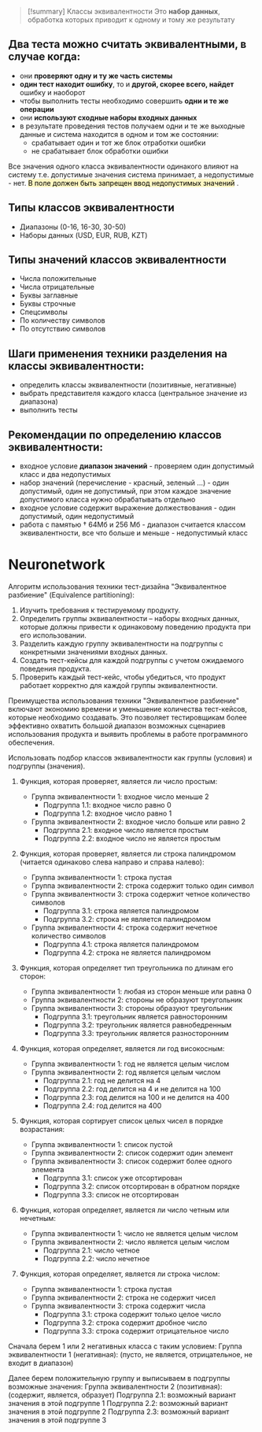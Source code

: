 > [!summary] Классы эквивалентности
> Это **набор данных**, обработка которых приводит к одному и тому же результату

## Два теста можно считать эквивалентными, в случае когда:
- они **проверяют одну и ту же часть системы**
- **один тест находит ошибку**, то и **другой, скорее всего, найдет** ошибку и наоборот
- чтобы выполнить тесты необходимо совершить **одни и те же операции**
- они **используют сходные наборы входных данных**
- в результате проведения тестов получаем одни и те же выходные данные и система находится в одном и том же состоянии:
	- срабатывает один и тот же блок отработки ошибки
	- не срабатывает блок обработки ошибки

Все значения одного класса эквивалентности одинакого влияют на систему т.е. допустимые значения система принимает, а недопустимые - нет.
<mark style="background: #FFF3A3A6;">В поле должен быть запрещен ввод недопустимых значений</mark> .
## Типы классов эквивалентности
- Диапазоны (0-16, 16-30, 30-50) 
- Наборы данных (USD, EUR, RUB, KZT)
## Типы значений классов эквивалентности
- Числа положительные
- Числа отрицательные
- Буквы заглавные
- Буквы строчные
- Спецсимволы
- По количеству символов
- По отсутствию символов

## Шаги применения техники разделения на классы эквивалентности:
- определить классы эквивалентности (позитивные, негативные)
- выбрать представителя каждого класса (центральное значение из диапазона)
- выполнить тесты

## Рекомендации по определению классов эквивалентности:
- входное условие **диапазон значений** - проверяем один допустимый класс и два недопустимых
- набор значений (перечисление - красный, зеленый ...) - один допустимый, один не допустимый, при этом каждое значение допустимого класса нужно обрабатывать отдельно
- входное условие содержит выражение должествования - один допустимый, один недопустимый
- работа с памятью † 64Мб и 256 Мб - диапазон считается классом эквивалентности, все что больше и меньше - недопустимый класс



# Neuronetwork
Алгоритм использования техники тест-дизайна "Эквивалентное разбиение" (Equivalence partitioning):

1.  Изучить требования к тестируемому продукту.
2.  Определить группы эквивалентности – наборы входных данных, которые должны привести к одинаковому поведению продукта при его использовании.
3.  Разделить каждую группу эквивалентности на подгруппы с конкретными значениями входных данных.
4.  Создать тест-кейсы для каждой подгруппы с учетом ожидаемого поведения продукта.
5.  Проверить каждый тест-кейс, чтобы убедиться, что продукт работает корректно для каждой группы эквивалентности.

Преимущества использования техники "Эквивалентное разбиение" включают экономию времени и уменьшение количества тест-кейсов, которые необходимо создавать. Это позволяет тестировщикам более эффективно охватить большой диапазон возможных сценариев использования продукта и выявить проблемы в работе программного обеспечения.



Использовать подбор классов эквивалентности как группы (условия) и подгруппы (значения).

1.  Функция, которая проверяет, является ли число простым:
    
    -   Группа эквивалентности 1: входное число меньше 2
        -   Подгруппа 1.1: входное число равно 0
        -   Подгруппа 1.2: входное число равно 1
    -   Группа эквивалентности 2: входное число больше или равно 2
        -   Подгруппа 2.1: входное число является простым
        -   Подгруппа 2.2: входное число не является простым
2.  Функция, которая проверяет, является ли строка палиндромом (читается одинаково слева направо и справа налево):
    
    -   Группа эквивалентности 1: строка пустая
    -   Группа эквивалентности 2: строка содержит только один символ
    -   Группа эквивалентности 3: строка содержит четное количество символов
        -   Подгруппа 3.1: строка является палиндромом
        -   Подгруппа 3.2: строка не является палиндромом
    -   Группа эквивалентности 4: строка содержит нечетное количество символов
        -   Подгруппа 4.1: строка является палиндромом
        -   Подгруппа 4.2: строка не является палиндромом
3.  Функция, которая определяет тип треугольника по длинам его сторон:
    
    -   Группа эквивалентности 1: любая из сторон меньше или равна 0
    -   Группа эквивалентности 2: стороны не образуют треугольник
    -   Группа эквивалентности 3: стороны образуют треугольник
        -   Подгруппа 3.1: треугольник является равносторонним
        -   Подгруппа 3.2: треугольник является равнобедренным
        -   Подгруппа 3.3: треугольник является разносторонним

4.  Функция, которая определяет, является ли год високосным:
    
    -   Группа эквивалентности 1: год не является целым числом
    -   Группа эквивалентности 2: год является целым числом
        -   Подгруппа 2.1: год не делится на 4
        -   Подгруппа 2.2: год делится на 4 и не делится на 100
        -   Подгруппа 2.3: год делится на 100 и не делится на 400
        -   Подгруппа 2.4: год делится на 400
5.  Функция, которая сортирует список целых чисел в порядке возрастания:
    
    -   Группа эквивалентности 1: список пустой
    -   Группа эквивалентности 2: список содержит один элемент
    -   Группа эквивалентности 3: список содержит более одного элемента
        -   Подгруппа 3.1: список уже отсортирован
        -   Подгруппа 3.2: список отсортирован в обратном порядке
        -   Подгруппа 3.3: список не отсортирован
6.  Функция, которая определяет, является ли число четным или нечетным:
    
    -   Группа эквивалентности 1: число не является целым числом
    -   Группа эквивалентности 2: число является целым числом
        -   Подгруппа 2.1: число четное
        -   Подгруппа 2.2: число нечетное
7.  Функция, которая определяет, является ли строка числом:
    
    -   Группа эквивалентности 1: строка пустая
    -   Группа эквивалентности 2: строка не содержит чисел
    -   Группа эквивалентности 3: строка содержит числа
        -   Подгруппа 3.1: строка содержит только целое число
        -   Подгруппа 3.2: строка содержит дробное число
        -   Подгруппа 3.3: строка содержит отрицательное число


Сначала берем 1 или 2 негативных класса с таким условием:
Группа эквивалентности 1 (негативная): (пусто, не является, отрицательное, не входит в диапазон)

Далее берем положительную группу и выписываем в подгруппы возможные значения:
Группа эквивалентности 2 (позитивная): (содержит, является, образует)
	Подгруппа 2.1: возможный вариант значения в этой подгруппе 1
	Подгруппа 2.2: возможный вариант значения в этой подгруппе 2
	Подгруппа 2.3: возможный вариант значения в этой подгруппе 3